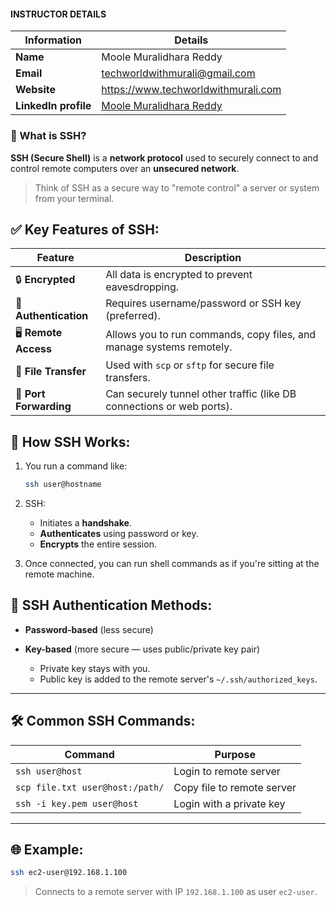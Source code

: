 #### INSTRUCTOR DETAILS

|  Information             | Details                                                                      |
|----------------------    |------------------------------------------------------------------------------|
| **Name**                 | Moole Muralidhara Reddy                                                      |
| **Email**                | techworldwithmurali@gmail.com                                                |
| **Website**              | https://www.techworldwithmurali.com               |
| **LinkedIn profile**     | [Moole Muralidhara Reddy](https://www.linkedin.com/in/moole-muralidhara-reddy) |


### 🔐 What is SSH?

**SSH (Secure Shell)** is a **network protocol** used to securely connect to and control remote computers over an **unsecured network**.

> Think of SSH as a secure way to "remote control" a server or system from your terminal.

## ✅ Key Features of SSH:

| Feature                | Description                                                           |
| ---------------------- | --------------------------------------------------------------------- |
| 🔒 **Encrypted**       | All data is encrypted to prevent eavesdropping.                       |
| 👤 **Authentication**  | Requires username/password or SSH key (preferred).                    |
| 🖥️ **Remote Access**  | Allows you to run commands, copy files, and manage systems remotely.  |
| 📁 **File Transfer**   | Used with `scp` or `sftp` for secure file transfers.                  |
| 🔄 **Port Forwarding** | Can securely tunnel other traffic (like DB connections or web ports). |

## 🔧 How SSH Works:

1. You run a command like:

   ```bash
   ssh user@hostname
   ```

2. SSH:

   * Initiates a **handshake**.
   * **Authenticates** using password or key.
   * **Encrypts** the entire session.

3. Once connected, you can run shell commands as if you're sitting at the remote machine.

## 🔑 SSH Authentication Methods:

* **Password-based** (less secure)
* **Key-based** (more secure — uses public/private key pair)

  * Private key stays with you.
  * Public key is added to the remote server's `~/.ssh/authorized_keys`.

---

## 🛠️ Common SSH Commands:

| Command                              | Purpose                           |
| ------------------------------------ | --------------------------------- |
| `ssh user@host`                      | Login to remote server            |
| `scp file.txt user@host:/path/`      | Copy file to remote server        |
| `ssh -i key.pem user@host`           | Login with a private key          |

---

## 🌐 Example:

```bash
ssh ec2-user@192.168.1.100
```

> Connects to a remote server with IP `192.168.1.100` as user `ec2-user`.

